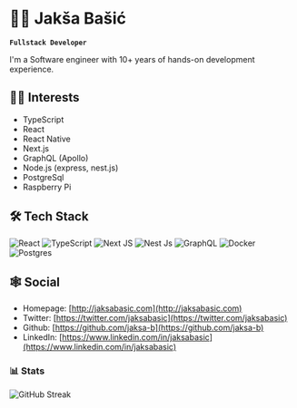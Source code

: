 # 🏄‍♂️ Jakša Bašić

**`Fullstack Developer`**

I'm a Software engineer with 10+ years of hands-on development experience. 

## 🕵️‍♂️ Interests
- TypeScript
- React
- React Native
- Next.js
- GraphQL (Apollo)
- Node.js (express, nest.js)
- PostgreSql
- Raspberry Pi

## 🛠 Tech Stack
![React](https://img.shields.io/badge/-ReactJs-61DAFB?logo=react&logoColor=white&style=for-the-badge)
![TypeScript](https://shields.io/badge/TypeScript-3178C6?logo=TypeScript&logoColor=FFF&style=for-the-badge)
![Next JS](https://img.shields.io/badge/Next-black?style=for-the-badge&logo=next.js&logoColor=white)
![Nest Js](https://img.shields.io/badge/-NestJs-ea2845?style=for-the-badge&logo=nestjs&logoColor=white)
![GraphQL](https://img.shields.io/badge/GraphQL-E434AA?style=for-the-badge&logo=graphql&logoColor=white)
![Docker](https://img.shields.io/badge/docker-%230db7ed.svg?style=for-the-badge&logo=docker&logoColor=white)
![Postgres](https://img.shields.io/badge/postgres-%23316192.svg?style=for-the-badge&logo=postgresql&logoColor=white)
  
## 🕸️ Social

- Homepage: [http://jaksabasic.com](http://jaksabasic.com)
- Twitter: [https://twitter.com/jaksabasic](https://twitter.com/jaksabasic)
- Github: [https://github.com/jaksa-b](https://github.com/jaksa-b)
- LinkedIn: [https://www.linkedin.com/in/jaksabasic](https://www.linkedin.com/in/jaksabasic)

### 📊 Stats
![GitHub Streak](https://streak-stats.demolab.com?user=jaksa-b&theme=gruvbox&border_radius=4.5)

<!--
**jaksa-b/jaksa-b** is a ✨ _special_ ✨ repository because its `README.md` (this file) appears on your GitHub profile.

Here are some ideas to get you started:

- 🔭 I’m currently working on ...
- 🌱 I’m currently learning ...
- 👯 I’m looking to collaborate on ...
- 🤔 I’m looking for help with ...
- 💬 Ask me about ...
- 📫 How to reach me: ...
- 😄 Pronouns: ...
- ⚡ Fun fact: ...
-->
